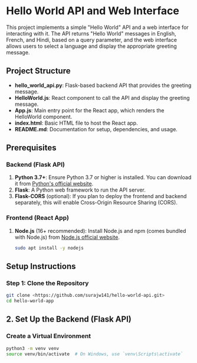 # Hello World API and Web Interface

This project implements a simple "Hello World" API and a web interface for interacting with it. The API returns "Hello World" messages in English, French, and Hindi, based on a query parameter, and the web interface allows users to select a language and display the appropriate greeting message.

## Project Structure

- **hello_world_api.py**: Flask-based backend API that provides the greeting message.
- **HelloWorld.js**: React component to call the API and display the greeting message.
- **App.js**: Main entry point for the React app, which renders the HelloWorld component.
- **index.html**: Basic HTML file to host the React app.
- **README.md**: Documentation for setup, dependencies, and usage.

## Prerequisites

### Backend (Flask API)
1. **Python 3.7+**: Ensure Python 3.7 or higher is installed. You can download it from [Python's official website](https://www.python.org/).
2. **Flask**: A Python web framework to run the API server.
3. **Flask-CORS** (optional): If you plan to deploy the frontend and backend separately, this will enable Cross-Origin Resource Sharing (CORS).


### Frontend (React App)
1. **Node.js** (16+ recommended): Install Node.js and npm (comes bundled with Node.js) from [Node.js official website](https://nodejs.org/).
   ```bash
   sudo apt install -y nodejs


## Setup Instructions

### Step 1: Clone the Repository
   ```bash
   git clone <https://github.com/surajw141/hello-world-api.git>
   cd hello-world-app
   ```


## 2. Set Up the Backend (Flask API)

### Create a Virtual Environment
```bash
python3 -m venv venv
source venv/bin/activate  # On Windows, use `venv\Scripts\activate`
